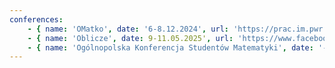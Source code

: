 ```yaml
---
conferences:
    - { name: 'OMatko', date: '6-8.12.2024', url: 'https://prac.im.pwr.edu.pl/~omatko/' }
    - { name: 'Oblicze', date: 9-11.05.2025', url: 'https://www.facebook.com/Oblicze/?locale=pl_PL' }
    - { name: 'Ogólnopolska Konferencja Studentów Matematyki', date: '---', url: 'https://kmsuj.matinf.uj.edu.pl/ossm/' }
---
```

